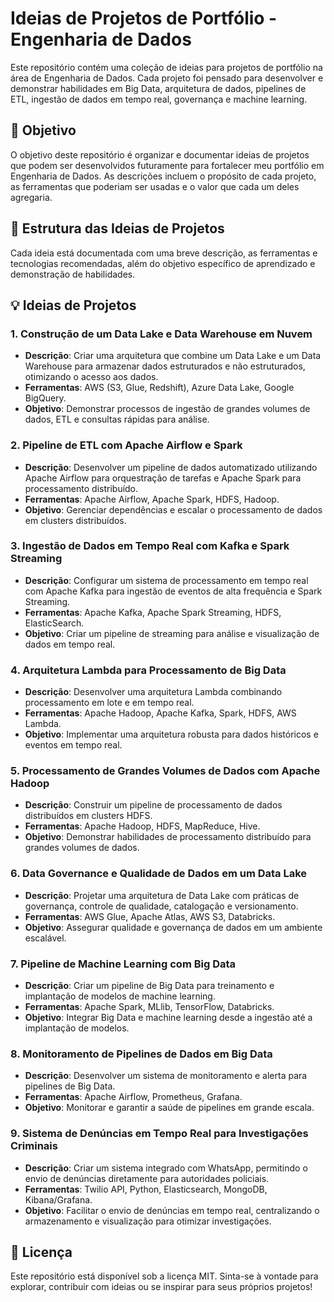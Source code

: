 # Ideias de Projetos de Portfólio - Engenharia de Dados

Este repositório contém uma coleção de ideias para projetos de portfólio na área de Engenharia de Dados. Cada projeto foi pensado para desenvolver e demonstrar habilidades em Big Data, arquitetura de dados, pipelines de ETL, ingestão de dados em tempo real, governança e machine learning.

## 🎯 Objetivo

O objetivo deste repositório é organizar e documentar ideias de projetos que podem ser desenvolvidos futuramente para fortalecer meu portfólio em Engenharia de Dados. As descrições incluem o propósito de cada projeto, as ferramentas que poderiam ser usadas e o valor que cada um deles agregaria.

## 📁 Estrutura das Ideias de Projetos

Cada ideia está documentada com uma breve descrição, as ferramentas e tecnologias recomendadas, além do objetivo específico de aprendizado e demonstração de habilidades.

## 💡 Ideias de Projetos

### 1. **Construção de um Data Lake e Data Warehouse em Nuvem**
   - **Descrição**: Criar uma arquitetura que combine um Data Lake e um Data Warehouse para armazenar dados estruturados e não estruturados, otimizando o acesso aos dados.
   - **Ferramentas**: AWS (S3, Glue, Redshift), Azure Data Lake, Google BigQuery.
   - **Objetivo**: Demonstrar processos de ingestão de grandes volumes de dados, ETL e consultas rápidas para análise.

### 2. **Pipeline de ETL com Apache Airflow e Spark**
   - **Descrição**: Desenvolver um pipeline de dados automatizado utilizando Apache Airflow para orquestração de tarefas e Apache Spark para processamento distribuído.
   - **Ferramentas**: Apache Airflow, Apache Spark, HDFS, Hadoop.
   - **Objetivo**: Gerenciar dependências e escalar o processamento de dados em clusters distribuídos.

### 3. **Ingestão de Dados em Tempo Real com Kafka e Spark Streaming**
   - **Descrição**: Configurar um sistema de processamento em tempo real com Apache Kafka para ingestão de eventos de alta frequência e Spark Streaming.
   - **Ferramentas**: Apache Kafka, Apache Spark Streaming, HDFS, ElasticSearch.
   - **Objetivo**: Criar um pipeline de streaming para análise e visualização de dados em tempo real.

### 4. **Arquitetura Lambda para Processamento de Big Data**
   - **Descrição**: Desenvolver uma arquitetura Lambda combinando processamento em lote e em tempo real.
   - **Ferramentas**: Apache Hadoop, Apache Kafka, Spark, HDFS, AWS Lambda.
   - **Objetivo**: Implementar uma arquitetura robusta para dados históricos e eventos em tempo real.

### 5. **Processamento de Grandes Volumes de Dados com Apache Hadoop**
   - **Descrição**: Construir um pipeline de processamento de dados distribuídos em clusters HDFS.
   - **Ferramentas**: Apache Hadoop, HDFS, MapReduce, Hive.
   - **Objetivo**: Demonstrar habilidades de processamento distribuído para grandes volumes de dados.

### 6. **Data Governance e Qualidade de Dados em um Data Lake**
   - **Descrição**: Projetar uma arquitetura de Data Lake com práticas de governança, controle de qualidade, catalogação e versionamento.
   - **Ferramentas**: AWS Glue, Apache Atlas, AWS S3, Databricks.
   - **Objetivo**: Assegurar qualidade e governança de dados em um ambiente escalável.

### 7. **Pipeline de Machine Learning com Big Data**
   - **Descrição**: Criar um pipeline de Big Data para treinamento e implantação de modelos de machine learning.
   - **Ferramentas**: Apache Spark, MLlib, TensorFlow, Databricks.
   - **Objetivo**: Integrar Big Data e machine learning desde a ingestão até a implantação de modelos.

### 8. **Monitoramento de Pipelines de Dados em Big Data**
   - **Descrição**: Desenvolver um sistema de monitoramento e alerta para pipelines de Big Data.
   - **Ferramentas**: Apache Airflow, Prometheus, Grafana.
   - **Objetivo**: Monitorar e garantir a saúde de pipelines em grande escala.

### 9. **Sistema de Denúncias em Tempo Real para Investigações Criminais**
   - **Descrição**: Criar um sistema integrado com WhatsApp, permitindo o envio de denúncias diretamente para autoridades policiais.
   - **Ferramentas**: Twilio API, Python, Elasticsearch, MongoDB, Kibana/Grafana.
   - **Objetivo**: Facilitar o envio de denúncias em tempo real, centralizando o armazenamento e visualização para otimizar investigações.

## 📄 Licença

Este repositório está disponível sob a licença MIT. Sinta-se à vontade para explorar, contribuir com ideias ou se inspirar para seus próprios projetos!
